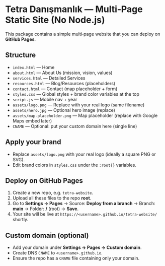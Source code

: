 # Tetra Danışmanlık — Multi‑Page Static Site (No Node.js)

This package contains a simple multi‑page website that you can deploy on **GitHub Pages**.

## Structure
- `index.html` — Home
- `about.html` — About Us (mission, vision, values)
- `services.html` — Detailed Services
- `resources.html` — Blog/Resources (placeholders)
- `contact.html` — Contact (map placeholder + form)
- `styles.css` — Global styles + brand color variables at the top
- `script.js` — Mobile nav + year
- `assets/logo.png` — Replace with your real logo (same filename)
- `assets/hero.jpg` — Optional hero image (replace)
- `assets/map-placeholder.png` — Map placeholder (replace with Google Maps embed later)
- `CNAME` — Optional: put your custom domain here (single line)

## Apply your brand
- Replace `assets/logo.png` with your real logo (ideally a square PNG or SVG).
- Edit brand colors in `styles.css` under the `:root{}` variables.

## Deploy on GitHub Pages
1. Create a new repo, e.g. `tetra-website`.
2. Upload all these files to the repo **root**.
3. Go to **Settings → Pages** → Source: **Deploy from a branch** → Branch: **main** → Folder: **/** (root) → **Save**.
4. Your site will be live at `https://<username>.github.io/tetra-website/` shortly.

## Custom domain (optional)
- Add your domain under **Settings → Pages → Custom domain**.
- Create DNS `CNAME` to `<username>.github.io`.
- Ensure the repo has a `CNAME` file containing only your domain.
